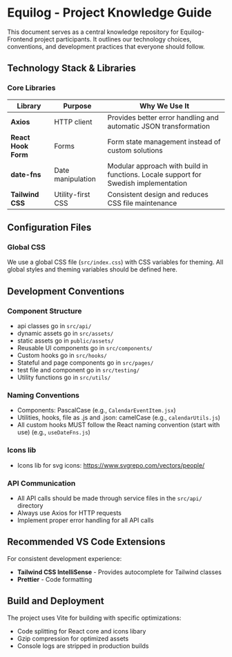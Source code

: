 # Equilog - Project Knowledge Guide

This document serves as a central knowledge repository for Equilog-Frontend project participants. It outlines our technology choices, conventions, and development practices that everyone should follow.

## Technology Stack & Libraries

### Core Libraries

| Library | Purpose | Why We Use It |
|---------|---------|---------------|
| **Axios** | HTTP client | Provides better error handling and automatic JSON transformation |
| **React Hook Form** | Forms | Form state management instead of custom solutions |
| **date-fns** | Date manipulation | Modular approach with build in functions. Locale support for Swedish implementation |
| **Tailwind CSS** | Utility-first CSS | Consistent design and reduces CSS file maintenance |

## Configuration Files

### Global CSS
We use a global CSS file (`src/index.css`) with CSS variables for theming. All global styles and theming variables should be defined here.

## Development Conventions

### Component Structure

- api classes go in `src/api/`
- dynamic assets go in `src/assets/`
- static assets go in `public/assets/`
- Reusable UI components go in `src/components/`
- Custom hooks go in `src/hooks/`
- Stateful and page components go in `src/pages/`
- test file and component go in `src/testing/`
- Utility functions go in `src/utils/`

### Naming Conventions

- Components: PascalCase (e.g., `CalendarEventItem.jsx`)
- Utilities, hooks, file as .js and .json: camelCase (e.g., `calendarUtils.js`)
- All custom hooks MUST follow the React naming convention (start with use) (e.g., `useDateFns.js`)

### Icons lib
- Icons lib for svg icons: https://www.svgrepo.com/vectors/people/

### API Communication

- All API calls should be made through service files in the `src/api/` directory
- Always use Axios for HTTP requests
- Implement proper error handling for all API calls

## Recommended VS Code Extensions

For consistent development experience:

- **Tailwind CSS IntelliSense** - Provides autocomplete for Tailwind classes
- **Prettier** - Code formatting

## Build and Deployment

The project uses Vite for building with specific optimizations:
- Code splitting for React core and icons libary
- Gzip compression for optimized assets 
- Console logs are stripped in production builds
